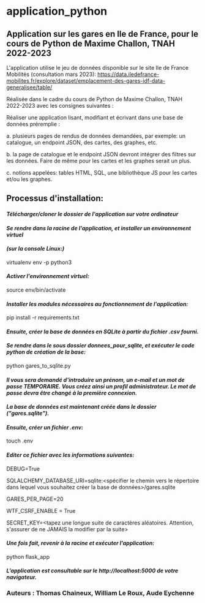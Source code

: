 # application_python
## Application sur les gares en Ile de France, pour le cours de Python de Maxime Challon, TNAH 2022-2023

L'application utilise le jeu de données disponible sur le site Ile de France Mobilités (consultation mars 2023):
https://data.iledefrance-mobilites.fr/explore/dataset/emplacement-des-gares-idf-data-generalisee/table/

Réalisée dans le cadre du cours de Python de Maxime Challon, TNAH 2022-2023 avec les consignes suivantes :

Réaliser une application lisant, modifiant et écrivant dans une base de données préremplie :

a. plusieurs pages de rendus de données demandées, par exemple: un catalogue, un endpoint JSON, des cartes, des graphes, etc.

b. la page de catalogue et le endpoint JSON devront intégrer des filtres sur les données. Faire de même pour les cartes et les graphes serait un plus.

c. notions appelées: tables HTML, SQL, une bibliothèque JS pour les cartes et/ou les graphes.

## Processus d'installation: 
#### *Télécharger/cloner le dossier de l'application sur votre ordinateur*

#### *Se rendre dans la racine de l'application, et installer un environnement virtuel*
#### *(sur la console Linux:)* 

virtualenv env -p python3


#### *Activer l'environnement virtuel:*

source env/bin/activate

#### *Installer les modules nécessaires au fonctionnement de l'application:* 

pip install -r requirements.txt

#### *Ensuite, créer la base de données en SQLite à partir du fichier .csv fourni.*
#### *Se rendre dans le sous dossier donnees_pour_sqlite, et exécuter le code python de création de la base:*

python gares_to_sqlite.py

#### *Il vous sera demandé d'introduire un prénom, un e-mail et un mot de passe TEMPORAIRE. Vous créez ainsi un profil administrateur. Le mot de passe devra être changé à la première connexion.*

#### *La base de données est maintenant créée dans le dossier ("gares.sqlite").* 

#### *Ensuite, créer un fichier .env:*

touch .env

#### *Editer ce fichier avec les informations suivantes:*

DEBUG=True

SQLALCHEMY_DATABASE_URI=sqlite:<spécifier le chemin vers le répertoire dans lequel vous souhaitez créer la base de données>/gares.sqlite

GARES_PER_PAGE=20

WTF_CSRF_ENABLE = True

SECRET_KEY=<tapez une longue suite de caractères aléatoires. Attention, s'assurer de ne JAMAIS la modifier par la suite>


#### *Une fois fait, revenir à la racine et exécuter l'application:*

python flask_app

#### *L'application est consultable sur le http://localhost:5000 de votre navigateur.*


### Auteurs : Thomas Chaineux, William Le Roux, Aude Eychenne


